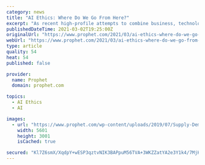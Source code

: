 ```yaml
---
category: news
title: "AI Ethics: Where Do We Go From Here?"
excerpt: "As recent high-profile attempts to combine business, technology and ethics falter, Susan Etlinger offers thoughts on what companies and the industry overall should consider."
publishedDateTime: 2021-03-02T19:25:00Z
originalUrl: "https://www.prophet.com/2021/03/ai-ethics-where-do-we-go-from-here-altimeter/"
webUrl: "https://www.prophet.com/2021/03/ai-ethics-where-do-we-go-from-here-altimeter/"
type: article
quality: 54
heat: 54
published: false

provider:
  name: Prophet
  domain: prophet.com

topics:
  - AI Ethics
  - AI

images:
  - url: "https://www.prophet.com/wp-content/uploads/2019/07/Supply-Demand_2_C.png"
    width: 5601
    height: 3001
    isCached: true

secured: "Kl7Z6smX/XqdpY+wESP3qztvNIK3BAPpuM56TVA+3WKZZatYA2e3Y1k4/7MjHh3XrEIGDeKnncml2DJpZp3AMrkRzmOjfjwBLXdRQpsjBpgLUxLN45174V48oW7fw55xv1d6x+23Y8MPAUizGzfn2GmC7+6+qxhf5pX8/ZSq71MlGh1dONab8dy4WLV1siJLobvsjPDt8ZKvTN6Gxdmy3Y+XQh6g96Zyfp5fYbUeQVDPtaAv6BKJTF0XZUFIPfzEpJ/2qIwCBOMUml66MnPB4Sgu4k6wa9d5qn7iA+SevD4c7XYaEF7EE/54OqxezJ6ir6EOFfQYLz+VFClmhOIsgdLkUyYUDeEq5DmtOpqqxwQ=;cr5+gAUh9MmyS6/8wv6Ylg=="
---
```


